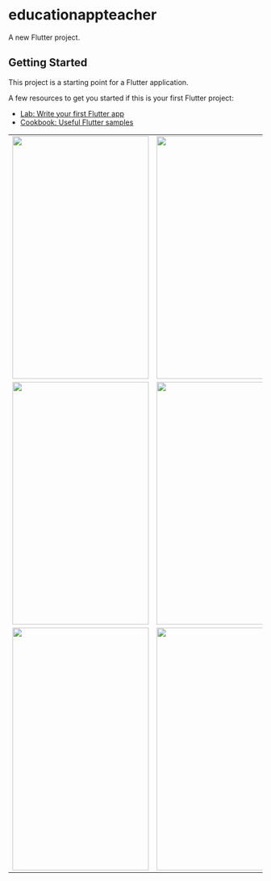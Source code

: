 # educationappteacher

A new Flutter project.

## Getting Started

This project is a starting point for a Flutter application.

A few resources to get you started if this is your first Flutter project:

- [Lab: Write your first Flutter app](https://flutter.dev/docs/get-started/codelab)
- [Cookbook: Useful Flutter samples](https://flutter.dev/docs/cookbook)

<table>
  <tr>
    <td><img src="./evidences
    /1.jpeg" width=270 height=480></td>
    <td><img src="./evidences
    /2.jpeg" width=270 height=480></td>
    <td><img src="./evidences
    /3.jpeg" width=270 height=480></td>
  </tr>
  <tr>
    <td><img src="./evidences
    /4.jpeg" width=270 height=480></td>
    <td><img src="./evidences
    /5.jpeg" width=270 height=480></td>
    <td><img src="./evidences
    /6.jpeg" width=270 height=480></td>
  </tr>
  <tr>
    <td><img src="./evidences
    /7.jpeg" width=270 height=480></td>
    <td><img src="./evidences
    /8.jpeg" width=270 height=480></td>
    <td><img src="./evidences
    /9.jpeg" width=270 height=480></td>
  </tr>
 </table>